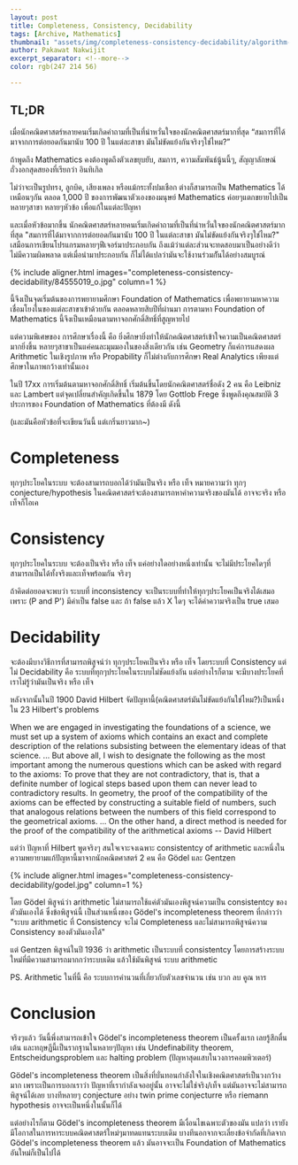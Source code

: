 ```yaml
---
layout: post
title: Completeness, Consistency, Decidability
tags: [Archive, Mathematics]
thumbnail: "assets/img/completeness-consistency-decidability/algorithm-math-seo-fade-ss-1920.jpg"
author: Pakawat Nakwijit
excerpt_separator: <!--more-->
color: rgb(247 214 56)

---
```


## TL;DR
เมื่อนักคณิตศาสตร์หลายคนเริ่มเกิดคำถามที่เป็นที่น่าหวั่นใจของนักคณิตศาสตร์มากที่สุด “สมการที่ได้มาจากการต่อยอดกันมานับ 100 ปี ในแต่ละสาขา มันไม่ขัดแย้งกันจริงๆใช่ไหม?”

<!--more-->

ถ้าพูดถึง Mathematics คงต้องพูดถึงตัวเลขยุบยับ, สมการ, ความสัมพันธ์นู้นนี้ๆ, สัญญาลักษณ์ถั่วงอกสุดสยองที่เรียกว่า อินทิเกิล

ไม่ว่าจะเป็นรูปทรง, ลูกบิค, เสียงเพลง หรือแม้กระทั้งปมเชือก ต่างก็สามารถเป็น Mathematics ได้เหมือนๆกัน ตลอด 1,000 ปี ของการพัฒนาตัวเองของมนุษย์ Mathematics ค่อยๆแตกขยายไปเป็นหลายๆสาขา หลายๆหัวข้อ เพื่อแก้ในแต่ละปัญหา

และเมื่อหัวข้อมากขึ้น นักคณิตศาสตร์หลายคนเริ่มเกิดคำถามที่เป็นที่น่าหวั่นใจของนักคณิตศาสตร์มากที่สุด "สมการที่ได้มาจากการต่อยอดกันมานับ 100 ปี ในแต่ละสาขา มันไม่ขัดแย้งกันจริงๆใช่ไหม?" เสมือนการเขียนโปรแกรมหลายๆฟีเจอร์มาประกอบกัน ถึงแม้ว่าแต่ละส่วนจะทดสอบมาเป็นอย่างดีว่า ไม่มีความผิดพลาด แต่เมื่อนำมาประกอบกัน ก็ไม่ได้แปลว่ามันจะใช้งานร่วมกัันได้อย่างสมบูรณ์

{% include aligner.html images="completeness-consistency-decidability/84555019_o.jpg" column=1 %}

นี้จึงเป็นจุดเริ่มต้นของการพยายามศึกษา Foundation of Mathematics เพื่อพยายามหาความเชื่อมโยงในของแต่ละสาขาเข้าด้วยกัน ตลอดหลายสิบปีที่ผ่านมา การตามหา Foundation of Mathematics นี้จึงเป็นเหมือนตามหาจอกศักดิ์สิทธิ์ที่สูญหายไป

แต่ความพิเศษของ การศึกษาเรื่องนี้ คือ ยิ่งศึกษายิ่งทำให้นักคณิตศาสตร์เข้าใจความเป็นคณิตศาสตร์มากยิ่งขึ้น หลายๆสาขาเป็นแค่คนละมุมมองในของสิ่งเดียวกัน เช่น Geometry ก็แค่การแสดงผล Arithmetic ในเชิงรูปภาพ หรือ Propability ก็ไม่ต่างกับการศึกษา Real Analytics เพียงแต่ศึกษาในภาพกว้างเท่านั้นเอง

ในปี 17xx การเริ่มต้นตามหาจอกศักดิ์สิทธิ์ เริ่มต้นขึ้นโดยนักคณิตศาสตร์ชื่อดัง 2 คน คือ Leibniz และ Lambert แต่จุดเปลี่ยนสำคัญเกิดขึ้นใน 1879 โดย Gottlob Frege ซึ่งพูดถึงคุณสมบัติ 3 ประการของ Foundation of Mathematics ที่ต้องมี ดังนี้

(และมันคือหัวข้อที่จะเขียนวันนี้ แต่เกริ่นยาวมาก~)

# Completeness

ทุกๆประโยคในระบบ จะต้องสามารถบอกได้ว่ามันเป็นจริง หรือ เท็จ หมายความว่า ทุกๆ conjecture/hypothesis ในคณิตศาสตร์จะต้องสามารถหาค่าความจริงของมันได้ อาจจะจริง หรือ เท็จก็โอเค

# Consistency

ทุกๆประโยคในระบบ จะต้องเป็นจริง หรือ เท็จ แค่อย่างใดอย่างหนึ่งเท่านั้น จะไม่มีประโยคใดๆที่สามารถเป็นได้ทั้งจริงและเท็จพร้อมกัน จริงๆ

ถ้าคิดต่อยอดจะพบว่า ระบบที่ inconsistency จะเป็นระบบที่ทำให้ทุกๆประโยคเป็นจริงได้เสมอ เพราะ (P and P') มีค่าเป็น false และ ถ้า false แล้ว X ใดๆ จะได้ค่าความจริงเป็น true เสมอ

# Decidability

จะต้องมีบางวิธีการที่สามารถพิสูจน์ว่า ทุกๆประโยคเป็นจริง หรือ เท็จ โดยระบบที่ Consistency แต่ไม่ Decidability คือ ระบบที่ทุกๆประโยคในระบบไม่ชัดแย้งกัน แต่อย่างไรก็ตาม จะมีบางประโยคที่เราไม่รู้ว่ามันเป็นจริง หรือ เท็จ

หลังจากนั้นในปี 1900 David Hilbert จัดปัญหานี้(คณิตศาสตร์มันไม่ขัดแย้งกันใช่ไหม?)เป็นหนึ่งใน 23 Hilbert's problems


<div class="blockquote"> When we are engaged in investigating the foundations of a science, we must set up a system of axioms which contains an exact and complete description of the relations subsisting between the elementary ideas of that science. ... But above all, I wish to designate the following as the most important among the numerous questions which can be asked with regard to the axioms: To prove that they are not contradictory, that is, that a definite number of logical steps based upon them can never lead to contradictory results. In geometry, the proof of the compatibility of the axioms can be effected by constructing a suitable field of numbers, such that analogous relations between the numbers of this field correspond to the geometrical axioms. ... On the other hand, a direct method is needed for the proof of the compatibility of the arithmetical axioms -- David Hilbert
</div>

แต่ว่า ปัญหาที่ Hilbert พูดจริงๆ สนใจเจาะจงเฉพาะ consistentcy of arithmetic และหนึ่งในความพยายามแก้ปัญหานี้มาจากนักคณิตศาสตร์ 2 คน คือ Gödel และ Gentzen

{% include aligner.html images="completeness-consistency-decidability/godel.jpg" column=1 %}

โดย Gödel พิสูจน์ว่า arithmetic ไม่สามารถใช้แค่ตัวมันเองพิสูจน์ความเป็น consistentcy ของตัวมันเองได้ ซึ่งข้อพิสูจน์นี้ เป็นส่วนหนึ่งของ Gödel's incompleteness theorem ที่กล่าวว่า "ระบบ arithmetic ที่ Consistency จะไม่ Completeness และไม่สามารถพิสูจน์ความ Consistency ของตัวมันเองได้"

แต่ Gentzen พิสูจน์ในปี 1936 ว่า arithmetic เป็นระบบที่ consistentcy โดยการสร้างระบบใหม่ที่มีความสามารถมากกว่าระบบเดิม แล้วใช้มันพิสูจน์ ระบบ arithmetic

PS. Arithmetic ในที่นี้ คือ ระบบการคำนวนที่เกี่ยวกับตัวเลขจำนวน เช่น บวก ลบ คูณ หาร

# Conclusion

จริงๆแล้ว วันนี้พึ่งสามารถเข้าใจ Gödel's incompleteness theorem เป็นครั้งแรก เลยรู้สึกตื่นเต้น และทฤษฏีนี้เป็นรากฐานในหลายๆปัญหา เช่น Undefinability theorem, Entscheidungsproblem และ halting problem (ปัญหาสุดแสบในวงการคอมพิวเตอร์)

Gödel's incompleteness theorem เป็นสิ่งที่บั่นทอนกำลังใจในเชิงคณิตศาสตร์เป็นวงกว้างมาก เพราะเป็นการบอกเราว่า ปัญหาที่เรากำลังเจออยู่นั้น อาจจะไม่ใช่จริง/เท็จ แต่มันอาจจะไม่สามารถพิสูจน์ได้เลย บางทีหลายๆ conjecture อย่าง twin prime conjecturre หรือ riemann hypothesis อาจจะเป็นหนึ่งในนั้นก็ได้

แต่อย่างไรก็ตาม Gödel's incompleteness theorem มีเงื่อนไขเฉพาะตัวของมัน แปลว่า เรายังมีโอกาสในการหาระบบคณิตศาสตร์ใหม่ๆมาทดแทนระบบเดิม บางทีนอกจากจะเลี่ยงข้อจำกัดที่เกิดจาก Gödel's incompleteness theorem แล้ว มันอาจจะเป็น Foundation of Mathematics อันใหม่ก็เป็นไปได้